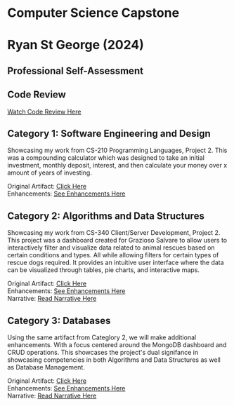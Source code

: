 # Computer Science Capstone
# Ryan St George (2024)

## Professional Self-Assessment  


## Code Review
[Watch Code Review Here](https://www.youtube.com/watch?v=mSAnqq-4Pt0)  
  
## Category 1: Software Engineering and Design
Showcasing my work from CS-210 Programming Languages, Project 2. This was a compounding calculator which was designed to take an initial investment, monthly deposit, interest, and then calculate your money over x amount of years of investing.  
  
Original Artifact:  [Click Here](https://drive.google.com/drive/folders/1D5dwVGdd9CGdebKhu6nyt6NWhaSQgXyb?usp=sharing)   
Enhancements:  [See Enhancements Here](https://drive.google.com/drive/folders/1vpW90RRUhn-xwU0MEZfiA0CXzITT3USn?usp=sharing)  

## Category 2: Algorithms and Data Structures
Showcasing my work from CS-340 Client/Server Development, Project 2. This project was a dashboard created for Grazioso Salvare to allow users to interactively filter and visualize data related to animal rescues based on certain conditions and types. All while allowing filters for certain types of rescue dogs required. It provides an intuitive user interface where the data can be visualized through tables, pie charts, and interactive maps.
  
Original Artifact:  [Click Here](https://drive.google.com/drive/folders/16KtORNmNT7c5AD-SGgwbEBFQi2p7-j-q?usp=sharing)  
Enhancements:  [See Enhancements Here](https://drive.google.com/drive/folders/1q4pEPez9simeYAv7BH5L1jPka5dEbBgE?usp=sharing)  
Narrative:  [Read Narrative Here](https://docs.google.com/document/d/10IntCLTlFf1m0isw7muI6cnHigmX-73W/edit?usp=sharing&ouid=105079091212575997712&rtpof=true&sd=true)  

## Category 3: Databases
Using the same artifact from Categlory 2, we will make additional enhancements. With a focus centered around the MongoDB dashboard and CRUD operations. This showcases the project's dual signifance in showcasing competencies in both Algorithms and Data Structures as well as Database Management.
  
Original Artifact:  [Click Here](https://drive.google.com/drive/folders/16KtORNmNT7c5AD-SGgwbEBFQi2p7-j-q?usp=sharing)   
Enhancements:  [See Enhancements Here](https://drive.google.com/drive/folders/1ZE8E9rLoVrGsoOEPgzyOf5U-65s3kCPC?usp=sharing)  
Narrative:  [Read Narrative Here](https://docs.google.com/document/d/1XN5O3vHZW9Ey9CGcQVzJKBVkMWj9npI6/edit?usp=sharing&ouid=105079091212575997712&rtpof=true&sd=true)  

